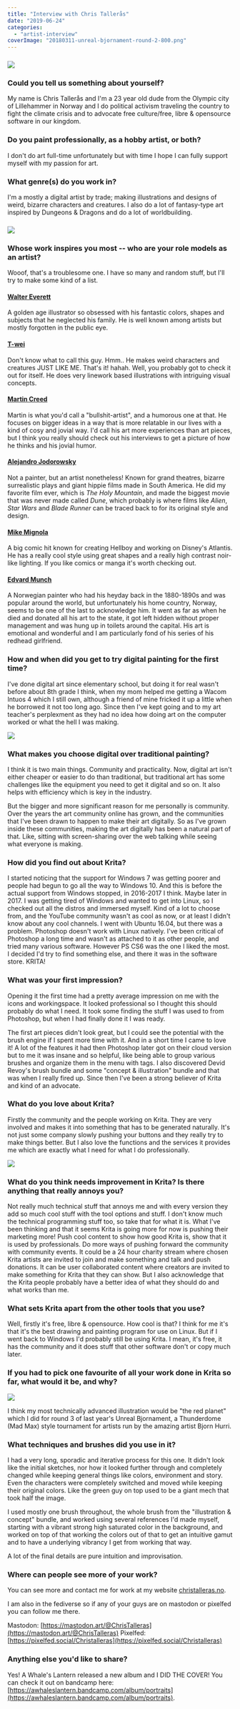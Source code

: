 ```yaml
---
title: "Interview with Chris Tallerås"
date: "2019-06-24"
categories: 
  - "artist-interview"
coverImage: "20180311-unreal-bjornament-round-2-800.png"
---
```


### ![](images/20180319-mothman-800.png)

### Could you tell us something about yourself?

My name is Chris Tallerås and I'm a 23 year old dude from the Olympic city of Lillehammer in Norway and I do political activism traveling the country to fight the climate crisis and to advocate free culture/free, libre & opensource software in our kingdom.

### Do you paint professionally, as a hobby artist, or both?

I don't do art full-time unfortunately but with time I hope I can fully support myself with my passion for art.

### What genre(s) do you work in?

I'm a mostly a digital artist by trade; making illustrations and designs of weird, bizarre characters and creatures. I also do a lot of fantasy-type art inspired by Dungeons & Dragons and do a lot of worldbuilding.

### ![](images/20180513-mind-flayer-800.png)

### Whose work inspires you most -- who are your role models as an artist?

Wooof, that's a troublesome one. I have so many and random stuff, but I'll try to make some kind of a list.

#### [Walter Everett](http://www.walterheverett.com/)

A golden age illustrator so obsessed with his fantastic colors, shapes and subjects that he neglected his family. He is well known among artists but mostly forgotten in the public eye.

#### [T-wei](http://hifructose.com/2013/11/24/the-fun-and-dimensional-illustration-of-t-wei/)

Don't know what to call this guy. Hmm.. He makes weird characters and creatures JUST LIKE ME. That's it! hahah. Well, you probably got to check it out for itself. He does very linework based illustrations with intriguing visual  concepts.

#### [Martin Creed](http://www.martincreed.com/)

Martin is what you'd call a "bullshit-artist", and a humorous one at that. He focuses on bigger ideas in a way that is more relatable in our lives with a kind of cosy and jovial way. I'd call his art more experiences than art pieces, but I think you really should check out his interviews to get a picture of how he thinks and his jovial humor.

#### [Alejandro Jodorowsky](https://en.wikipedia.org/wiki/Alejandro_Jodorowsky)

Not a painter, but an artist nonetheless! Known for grand theatres, bizarre surrealistic plays and giant hippie films made in South America. He did my favorite film ever, which is _The Holy Mountain_, and made the biggest movie that was never made called _Dune_, which probably is where films like _Alien_, _Star Wars_ and _Blade Runner_ can be traced back to for its original style and design.

#### [Mike Mignola](https://en.wikipedia.org/wiki/Mike_Mignola)

A big comic hit known for creating Hellboy and working on Disney's Atlantis. He has a really cool style using great shapes and a really high contrast noir-like lighting. If you like comics or manga it's worth checking out.

#### [Edvard Munch](https://edvardmunch.org/)

A Norwegian painter who had his heyday back in the 1880-1890s and was popular around the world, but unfortunately his home country, Norway, seems to be one of the last to acknowledge him. It went as far as when he died and donated all his art to the state, it got left hidden without proper management and was hung up in toilets around the capital. His art is emotional and wonderful and I am particularly fond of his series of his redhead girlfriend.

### How and when did you get to try digital painting for the first time?

I've done digital art since elementary school, but doing it for real wasn't before about 8th grade I think, when my mom helped me getting a Wacom Intuos 4 which I still own, although a friend of mine fricked it up a little when he borrowed it not too long ago. Since then I've kept going and to my art teacher's perplexment as they had no idea how doing art on the computer worked or what the hell I was making.

![](images/20180412-800.png)

### What makes you choose digital over traditional painting?

I think it is two main things. Community and practicality. Now, digital art isn't either cheaper or easier to do than traditional, but traditional art has some challenges like the equipment you need to get it digital and so on. It also helps with efficiency which is key in the industry.

But the bigger and more significant reason for me personally is community. Over the years the art community online has grown, and the communities that I've been drawn to happen to make their art digitally. So as I've grown inside these communities, making the art digitally has been a natural part of that. Like, sitting with screen-sharing over the web talking while seeing what everyone is making.

### How did you find out about Krita?

I started noticing that the support for Windows 7 was getting poorer and people had begun to go all the way to Windows 10. And this is before the actual support from Windows stopped, in 2016-2017 I think. Maybe later in 2017. I was getting tired of Windows and wanted to get into Linux, so I checked out all the distros and immersed myself. Kind of a lot to choose from, and the YouTube community wasn't as cool as now, or at least I didn't know about any cool channels. I went with Ubuntu 16.04, but there was a problem. Photoshop doesn't work with Linux natively. I've been critical of Photoshop a long time and wasn't as attached to it as other people, and tried many various software. However PS CS6 was the one I liked the most. I decided I'd try to find something else, and there it was in the software store. KRITA!

### What was your first impression?

Opening it the first time had a pretty average impression on me with the icons and workingspace. It looked professional so I thought this should probably do what I need. It took some finding the stuff I was used to from Photoshop, but when I had finally done it I was ready.

The first art pieces didn't look great, but I could see the potential with the brush engine if I spent more time with it. And in a short time I came to love it! A lot of the features it had then Photoshop later got on their cloud version but to me it was insane and so helpful, like being able to group various brushes and organize them in the menu with tags. I also discovered Devid Revoy's brush bundle and some "concept & illustration" bundle and that was when I really fired up. Since then I've been a strong believer of Krita and kind of an advocate.

### What do you love about Krita?

Firstly the community and the people working on Krita. They are very involved and makes it into something that has to be generated naturally. It's not just some company slowly pushing your buttons and they really try to make things better. But I also love the functions and the services it provides me which are exactly what I need for what I do professionally.

![](images/20180702-Canine-beast-800.png)

### What do you think needs improvement in Krita? Is there anything that really annoys you?

Not really much technical stuff that annoys me and with every version they add so much cool stuff with the tool options and stuff. I don't know much the technical programming stuff too, so take that for what it is. What I've been thinking and that it seems Krita is going more for now is pushing their marketing more! Push cool content to show how good Krita is, show that it is used by professionals. Do more ways of pushing forward the community with community events. It could be a 24 hour charity stream where chosen Krita artists are invited to join and make something and talk and push donations. It can be user collaborated content where creators are invited to make something for Krita that they can show. But I also acknowledge that the Krita people probably have a better idea of what they should do and what works than me.

### What sets Krita apart from the other tools that you use?

Well, firstly it's free, libre & opensource. How cool is that? I think for me it's that it's the best drawing and painting program for use on Linux. But if I went back to Windows I'd probably still be using Krita. I mean, it's free, it has the community and it does stuff that other software don't or copy much later.

### If you had to pick one favourite of all your work done in Krita so far, what would it be, and why?

![](images/20180311-unreal-bjornament-round-2-800.png)

I think my most technically advanced illustration would be "the red planet" which I did for round 3 of last year's Unreal Bjornament, a Thunderdome (Mad Max) style tournament for artists run by the amazing artist Bjorn Hurri.

### What techniques and brushes did you use in it?

I had a very long, sporadic and iterative process for this one. It didn't look like the initial sketches, nor how it looked further through and completely changed while keeping general things like colors, environment and story. Even the characters were completely switched and moved while keeping their original colors. Like the green guy on top used to be a giant mech that took half the image.

I used mostly one brush throughout, the whole brush from the "illustration & concept" bundle, and worked using several references I'd made myself, starting with a vibrant strong high saturated color in the background, and worked on top of that working the colors out of that to get an intuitive gamut and to have a underlying vibrancy I get from working that way.

A lot of the final details are pure intuition and improvisation.

### Where can people see more of your work?

You can see more and contact me for work at my website [christalleras.no](https://christalleras.no/).

I am also in the fediverse so if any of your guys are on mastodon or pixelfed you can follow me there.

Mastodon: [https://mastodon.art/@ChrisTalleras](https://mastodon.art/@ChrisTalleras) Pixelfed: [https://pixelfed.social/Christalleras](https://pixelfed.social/Christalleras)

### Anything else you'd like to share?

Yes! A Whale's Lantern released a new album and I DID THE COVER! You can check it out on bandcamp here: [https://awhaleslantern.bandcamp.com/album/portraits](https://awhaleslantern.bandcamp.com/album/portraits).
